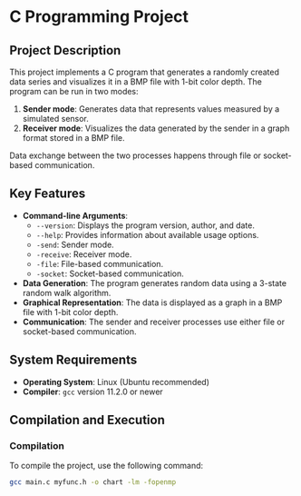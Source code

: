 # C Programming Project

## Project Description

This project implements a C program that generates a randomly created data series and visualizes it in a BMP file with 1-bit color depth. The program can be run in two modes:
1. **Sender mode**: Generates data that represents values measured by a simulated sensor.
2. **Receiver mode**: Visualizes the data generated by the sender in a graph format stored in a BMP file.

Data exchange between the two processes happens through file or socket-based communication.

## Key Features
- **Command-line Arguments**:
  - `--version`: Displays the program version, author, and date.
  - `--help`: Provides information about available usage options.
  - `-send`: Sender mode.
  - `-receive`: Receiver mode.
  - `-file`: File-based communication.
  - `-socket`: Socket-based communication.
- **Data Generation**: The program generates random data using a 3-state random walk algorithm.
- **Graphical Representation**: The data is displayed as a graph in a BMP file with 1-bit color depth.
- **Communication**: The sender and receiver processes use either file or socket-based communication.

## System Requirements
- **Operating System**: Linux (Ubuntu recommended)
- **Compiler**: `gcc` version 11.2.0 or newer

## Compilation and Execution

### Compilation
To compile the project, use the following command:
```bash
gcc main.c myfunc.h -o chart -lm -fopenmp
